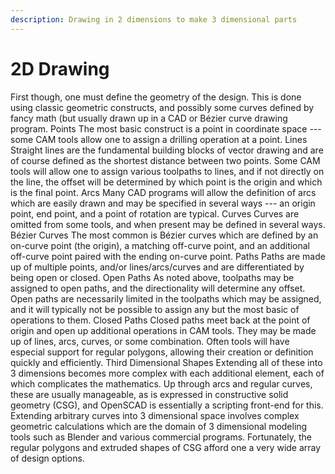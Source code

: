 ```yaml
---
description: Drawing in 2 dimensions to make 3 dimensional parts
---
```


# 2D Drawing

First though, one must define the geometry of the design. This is done using classic geometric constructs, and possibly some curves defined by fancy math \(but usually drawn up in a CAD or Bézier curve drawing program. Points The most basic construct is a point in coordinate space --- some CAM tools allow one to assign a drilling operation at a point. Lines Straight lines are the fundamental building blocks of vector drawing and are of course defined as the shortest distance between two points. Some CAM tools will allow one to assign various toolpaths to lines, and if not directly on the line, the offset will be determined by which point is the origin and which is the final point. Arcs Many CAD programs will allow the definition of arcs which are easily drawn and may be specified in several ways --- an origin point, end point, and a point of rotation are typical. Curves Curves are omitted from some tools, and when present may be defined in several ways. Bézier Curves The most common is Bézier curves which are defined by an on-curve point \(the origin\), a matching off-curve point, and an additional off-curve point paired with the ending on-curve point. Paths Paths are made up of multiple points, and/or lines/arcs/curves and are differentiated by being open or closed. Open Paths As noted above, toolpaths may be assigned to open paths, and the directionality will determine any offset. Open paths are necessarily limited in the toolpaths which may be assigned, and it will typically not be possible to assign any but the most basic of operations to them. Closed Paths Closed paths meet back at the point of origin and open up additional operations in CAM tools. They may be made up of lines, arcs, curves, or some combination. Often tools will have especial support for regular polygons, allowing their creation or definition quickly and efficiently. Third Dimensional Shapes Extending all of these into 3 dimensions becomes more complex with each additional element, each of which complicates the mathematics. Up through arcs and regular curves, these are usually manageable, as is expressed in constructive solid geometry \(CSG\), and OpenSCAD is essentially a scripting front-end for this. Extending arbitrary curves into 3 dimensional space involves complex geometric calculations which are the domain of 3 dimensional modeling tools such as Blender and various commercial programs. Fortunately, the regular polygons and extruded shapes of CSG afford one a very wide array of design options.

